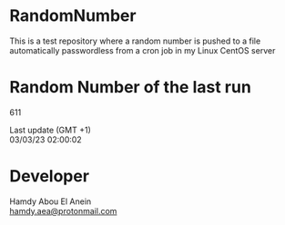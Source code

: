 # RandomNumber    
This is a test repository where a random number is pushed to a file automatically passwordless from a cron job in my Linux CentOS server    
# Random Number of the last run   
611
      
Last update (GMT +1)    
03/03/23 02:00:02
# Developer    
Hamdy Abou El Anein   
hamdy.aea@protonmail.com
